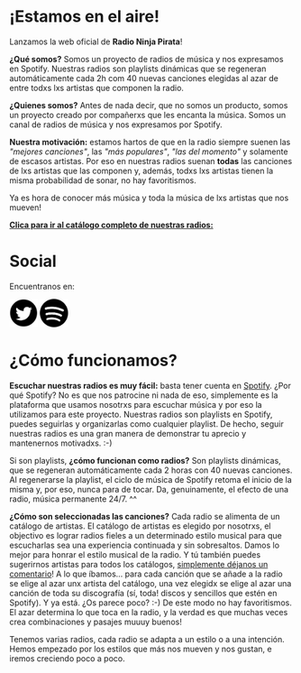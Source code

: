 # ¡Estamos en el aire!

Lanzamos la web oficial de **Radio Ninja Pirata**!

**¿Qué somos?** Somos un proyecto de radios de música y nos expresamos en Spotify. Nuestras radios son playlists dinámicas que se regeneran automáticamente cada 2h com 40 nuevas canciones elegidas al azar de entre todxs lxs artistas que componen la radio.

**¿Quienes somos?** Antes de nada decir, que no somos un producto, somos un proyecto creado por compañerxs que les encanta la música. Somos un canal de radios de música y nos expresamos por Spotify.

**Nuestra motivación:** estamos hartos de que en la radio siempre suenen las *"mejores canciones"*, las *"más populares"*, *"las del momento"* y solamente de escasos artistas. Por eso en nuestras radios suenan **todas** las canciones de lxs artistas que las componen y, además, todxs lxs artistas tienen la misma probabilidad de sonar, no hay favoritismos.

Ya es hora de conocer más música y toda la música de lxs artistas que nos mueven!

<b><a href="radios.html" target="_blank">Clica para ir al catálogo completo de nuestras radios:</b></a>

# Social

Encuentranos en:

<a href="https://twitter.com/RNinjaPirata" target="_blank"><img src="assets/twitter_button.png" alt="twitter" height="50" width="50" /></a> <a href="https://open.spotify.com/user/pagbz485dhfowwiza5wc9cwh8?si=XVuH5a3NQ8Ohft-yPC5XBA" target="_blank"><img src="assets/spotify_button.png" alt="spotify" height="50" width="50" /></a>


# ¿Cómo funcionamos?

**Escuchar nuestras radios es muy fácil:** basta tener cuenta en [Spotify](https://www.spotify.com). ¿Por qué Spotify? No es que nos patrocine ni nada de eso, simplemente es la plataforma que usamos nosotrxs para escuchar música y por eso la utilizamos para este proyecto. Nuestras radios son playlists en Spotify, puedes seguirlas y organizarlas como cualquier playlist. De hecho, seguir nuestras radios es una gran manera de demonstrar tu aprecio y mantenernos motivadxs. :-)

Si son playlists, **¿cómo funcionan como radios?** Son playlists dinámicas, que se regeneran automáticamente cada 2 horas con 40 nuevas canciones. Al regenerarse la playlist, el ciclo de música de Spotify retoma el inicio de la misma y, por eso, nunca para de tocar. Da, genuinamente, el efecto de una radio, música permanente 24/7. ^^

**¿Cómo son seleccionadas las canciones?** Cada radio se alimenta de un catálogo de artistas. El catálogo de artistas es elegido por nosotrxs, el objectivo es lograr radios fieles a un determinado estilo musical para que escucharlas sea una experiencia continuada y sin sobresaltos. Damos lo mejor para honrar el estilo musical de la radio. Y tú también puedes sugerirnos artistas para todos los catálogos, [simplemente déjanos un comentario](https://github.com/RadioNinjaPirata/commentsENG/issues/new)! A lo que íbamos… para cada canción que se añade a la radio se elige al azar unx artista del catálogo, una vez elegidx se elige al azar una canción de toda su discografía (sí, toda! discos y sencillos que estén en Spotify). Y ya está. ¿Os parece poco? :-) De este modo no hay favoritismos. El azar determina lo que toca en la radio, y la verdad es que muchas veces crea combinaciones y pasajes muuuy buenos!

Tenemos varias radios, cada radio se adapta a un estilo o a una intención. Hemos empezado por los estilos que más nos mueven y nos gustan, e iremos creciendo poco a poco.
